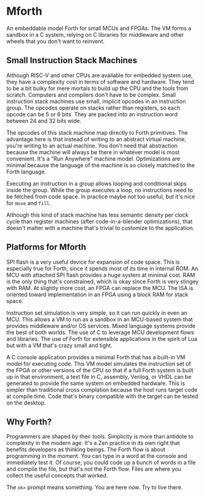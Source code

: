 # Mforth

An embeddable model Forth for small MCUs and FPGAs. The VM forms a sandbox in a C system, relying on C libraries for middleware and other wheels that you don't want to reinvent.

## Small Instruction Stack Machines

Although RISC-V and other CPUs are available for embedded system use, they have a complexity cost in terms of software and hardware.
They tend to be a bit bulky for mere mortals to build up the CPU and the tools from scratch. Computers and compilers don't have to be complex. Small instruction stack machines use small, implicit opcodes in an instruction group. The opcodes operate on stacks rather than registers, so each opcode can be 5 or 6 bits. They are packed into an instruction word between 24 and 32 bits wide.

The opcodes of this stack machine map directly to Forth primitives. The advantage here is that instead of writing to an abstract virtual machine, you're writing to an actual machine. You don't need that abstraction because the machine will always be there in whatever model is most convenient. It's a "Run Anywhere" machine model. Optimizations are minimal because the language of the machine is so closely matched to the Forth language.

Executing an instruction in a group allows looping and conditional skips inside the group. While the group executes a loop, no instructions need to be fetched from code space. In practice maybe not too useful, but it's nice for `move` and `fill`.

Although this kind of stack machine has less semantic density per clock cycle than register machines (after code-in-a-blender optimizations), that doesn't matter with a machine that's trivial to customize to the application.

## Platforms for Mforth

SPI flash is a very useful device for expansion of code space. This is especially true for Forth, since it spends most of its time in internal ROM. An MCU with attached SPI flash provides a huge system at minimal cost. RAM is the only thing that's constrained, which is okay since Forth is very stingey with RAM. At slightly more cost, an FPGA can replace the MCU. The ISA is oriented toward implementation in an FPGA using a block RAM for stack space.

Instruction set simulation is very simple, so it can run quickly in even an MCU. This allows a VM to run as a sandbox in an MCU-based system that provides middleware and/or OS services. Mixed language systems provide the best of both worlds. The use of C to leverage MCU development flows and libraries. The use of Forth for extensible applications in the spirit of Lua but with a VM that's crazy small and tight.

A C console application provides a minimal Forth that has a built-in VM model for executing code. This VM model simulates the instruction set of the FPGA or other versions of the CPU so that if a full Forth system is built up in that environment, a text file in C, assembly, Verilog, or VHDL can be generated to provide the same system on embedded hardware. This is simpler than traditional cross complation because the host runs target code at compile time. Code that's binary compatible with the target can be tested on the desktop.

## Why Forth?

Programmers are shaped by their tools. Simplicity is more than antidote to complexity in the modern age. It's a Zen practice in its own right that benefits developers as thinking beings. The Forth flow is about programming in the moment. You can type in a word at the console and immediately test it. Of course, you could code up a bunch of words in a file and compile the file, but that's not the Forth flow. Files are where you collect the useful concepts that worked.

The `ok>` prompt means something. You are here now. Try to live there.
